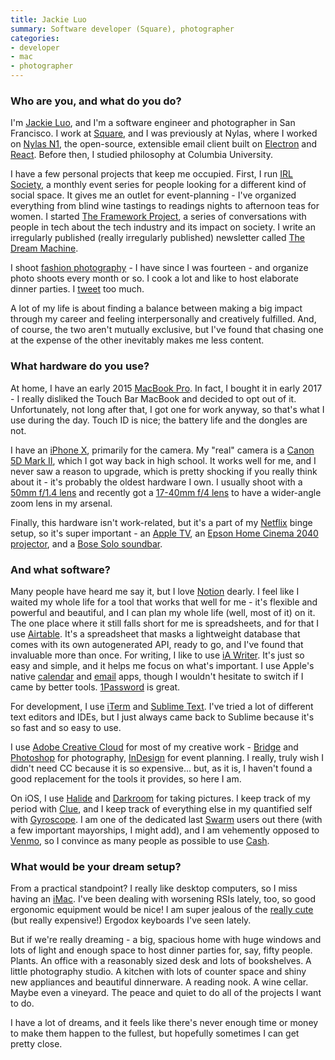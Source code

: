 ```yaml
---
title: Jackie Luo
summary: Software developer (Square), photographer
categories:
- developer
- mac
- photographer
---
```


### Who are you, and what do you do?

I'm [Jackie Luo](http://jackieluo.com/ "Jackie's website."), and I'm a software engineer and photographer in San Francisco. I work at [Square][], and I was previously at Nylas, where I worked on [Nylas N1][nylas-mail], the open-source, extensible email client built on [Electron][] and [React][]. Before then, I studied philosophy at Columbia University.

I have a few personal projects that keep me occupied. First, I run [IRL Society](http://irlsociety.com/ "Jackie's monthly event series in San Francisco."), a monthly event series for people looking for a different kind of social space. It gives me an outlet for event-planning - I've organized everything from blind wine tastings to readings nights to afternoon teas for women. I started [The Framework Project](http://www.theframeworkproject.com/ "Jackie's series of interviews about tech and its impact."), a series of conversations with people in tech about the tech industry and its impact on society. I write an irregularly published (really irregularly published) newsletter called [The Dream Machine](http://tinyletter.com/jackiehluo "Jackie's email newsletter.").

I shoot [fashion photography](https://pictures.jackieluo.com/ "Jackie's photography.") - I have since I was fourteen - and organize photo shoots every month or so. I cook a lot and like to host elaborate dinner parties. I [tweet](https://twitter.com/jackiehluo/ "Jackie's Twitter account.") too much.

A lot of my life is about finding a balance between making a big impact through my career and feeling interpersonally and creatively fulfilled. And, of course, the two aren't mutually exclusive, but I've found that chasing one at the expense of the other inevitably makes me less content.

### What hardware do you use?

At home, I have an early 2015 [MacBook Pro][macbook-pro]. In fact, I bought it in early 2017 - I really disliked the Touch Bar MacBook and decided to opt out of it. Unfortunately, not long after that, I got one for work anyway, so that's what I use during the day. Touch ID is nice; the battery life and the dongles are not.

I have an [iPhone X][iphone-x], primarily for the camera. My "real" camera is a [Canon 5D Mark II][eos-5d-mark-ii], which I got way back in high school. It works well for me, and I never saw a reason to upgrade, which is pretty shocking if you really think about it - it's probably the oldest hardware I own. I usually shoot with a [50mm f/1.4 lens][ef-50mm-f1.4-usm] and recently got a [17-40mm f/4 lens][ef-17-40mm-f4l-usm] to have a wider-angle zoom lens in my arsenal.

Finally, this hardware isn't work-related, but it's a part of my [Netflix][] binge setup, so it's super important - an [Apple TV][apple-tv], an [Epson Home Cinema 2040 projector][powerlite-home-cinema-2040], and a [Bose Solo soundbar][solo.2].

### And what software?

Many people have heard me say it, but I love [Notion][] dearly. I feel like I waited my whole life for a tool that works that well for me - it's flexible and powerful and beautiful, and I can plan my whole life (well, most of it) on it. The one place where it still falls short for me is spreadsheets, and for that I use [Airtable][]. It's a spreadsheet that masks a lightweight database that comes with its own autogenerated API, ready to go, and I've found that invaluable more than once. For writing, I like to use [iA Writer][ia-writer]. It's just so easy and simple, and it helps me focus on what's important. I use Apple's native [calendar][] and [email][mail] apps, though I wouldn't hesitate to switch if I came by better tools. [1Password][] is great.

For development, I use [iTerm][iterm2] and [Sublime Text][sublime-text]. I've tried a lot of different text editors and IDEs, but I just always came back to Sublime because it's so fast and so easy to use.

I use [Adobe Creative Cloud][creative-cloud] for most of my creative work - [Bridge][] and [Photoshop][] for photography, [InDesign][] for event planning. I really, truly wish I didn't need CC because it is so expensive... but, as it is, I haven't found a good replacement for the tools it provides, so here I am.

On iOS, I use [Halide][halide-ios] and [Darkroom][darkroom-ios] for taking pictures. I keep track of my period with [Clue][clue-ios], and I keep track of everything else in my quantified self with [Gyroscope][gyroscope-ios]. I am one of the dedicated last [Swarm][swarm-ios] users out there (with a few important mayorships, I might add), and I am vehemently opposed to [Venmo][], so I convince as many people as possible to use [Cash][cash-ios].

### What would be your dream setup?

From a practical standpoint? I really like desktop computers, so I miss having an [iMac][]. I've been dealing with worsening RSIs lately, too, so good ergonomic equipment would be nice! I am super jealous of the [really cute](https://twitter.com/sailorhg/status/964244766878679040 "Amy's tweet showing her Ergodox keyboard.") (but really expensive!) Ergodox keyboards I've seen lately.

But if we're really dreaming - a big, spacious home with huge windows and lots of light and enough space to host dinner parties for, say, fifty people. Plants. An office with a reasonably sized desk and lots of bookshelves. A little photography studio. A kitchen with lots of counter space and shiny new appliances and beautiful dinnerware. A reading nook. A wine cellar. Maybe even a vineyard. The peace and quiet to do all of the projects I want to do.

I have a lot of dreams, and it feels like there's never enough time or money to make them happen to the fullest, but hopefully sometimes I can get pretty close.

[apple-tv]: https://en.wikipedia.org/wiki/Apple_TV "A device for viewing media on a TV."
[ef-17-40mm-f4l-usm]: https://www.usa.canon.com/cusa/consumer/products/cameras/ef_lens_lineup/ef_17_40mm_f_4l_usm "An ultra-wide zoom lens."
[ef-50mm-f1.4-usm]: https://www.usa.canon.com/cusa/support/consumer/eos_slr_camera_systems/lenses/ef_50mm_f_1_4_usm "A lens for SLR cameras."
[eos-5d-mark-ii]: https://www.usa.canon.com/cusa/support/consumer/eos_slr_camera_systems/eos_digital_slr_cameras/eos_5d_mark_ii "A 21 megapixel DSLR."
[imac]: https://www.apple.com/imac/ "An all-in-one computer."
[iphone-x]: https://en.wikipedia.org/wiki/IPhone_X "A 5.8 inch smartphone."
[macbook-pro]: https://www.apple.com/macbook-pro/ "A laptop."
[solo.2]: https://www.bose.com/en_us/products/speakers/home_theater/bose-solo-5-tv-sound-system.html "A soundbar."
[1password]: https://1password.com "Password management software for Mac OS X."
[airtable]: https://airtable.com/ "A service for organising data."
[bridge]: https://creative.adobe.com/products/bridge "A shared media manager for Adobe CS products."
[calendar]: https://en.wikipedia.org/wiki/Calendar_(Apple) "The calendar software included with macOS."
[cash-ios]: https://cash.app/ "An app for sending money or Bitcoin."
[clue-ios]: https://itunes.apple.com/us/app/clue-health-period-tracker/id657189652 "A period and health tracking app."
[creative-cloud]: https://www.adobe.com/creativecloud.html "A subscription service for Adobe's creative suite."
[darkroom-ios]: https://itunes.apple.com/us/app/darkroom-photo-editor/id953286746 "A photo editor app."
[electron]: http://electron.atom.io/ "A developer tool for building desktop apps with web technology."
[gyroscope-ios]: https://itunes.apple.com/app/apple-store/id1104085053 "An app for tracking your health and other data."
[halide-ios]: https://itunes.apple.com/us/app/halide-camera/id885697368 "A camera app."
[ia-writer]: https://ia.net/writer/updates/ia-writer-for-mac "A full-screen writing tool for the Mac."
[indesign]: https://www.adobe.com/products/indesign.html "A desktop/web publishing application."
[iterm2]: https://iterm2.com/ "An alternative terminal application for Mac OS X."
[mail]: https://en.wikipedia.org/wiki/Mail_(application) "The default Mac OS X mail client."
[netflix]: https://www.netflix.com/ "A movie rental and streaming service."
[notion]: https://www.notion.so/ "A collaborative wiki service."
[nylas-mail]: https://github.com/nylas/nylas-mail "An open-source email client."
[photoshop]: https://www.adobe.com/products/photoshop.html "A bitmap image editor."
[powerlite-home-cinema-2040]: https://epson.com/For-Home/Projectors/Home-Cinema/PowerLite-Home-Cinema-2040-3D-1080p-3LCD-Projector/p/V11H707020 "A 1080p projector."
[react]: https://facebook.github.io/react/ "A JavaScript UI framework."
[square]: https://squareup.com/ "A software and hardware solution for processing credit cards."
[sublime-text]: http://www.sublimetext.com/ "A coder's text editor."
[swarm-ios]: https://www.swarmapp.com/ "An app for checking into places."
[venmo]: https://venmo.com/ "A payment service."
